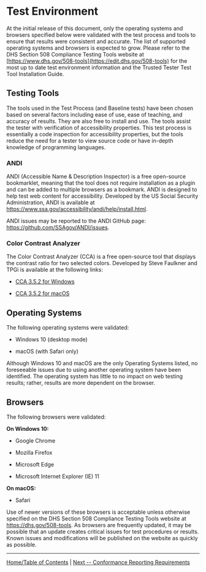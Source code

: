 Test Environment
================

At the initial release of this document, only the operating systems and browsers specified below were validated with the test process and tools to ensure that results were consistent and accurate. The list of supported operating systems and browsers is expected to grow. Please refer to the DHS Section 508 Compliance Testing Tools website at [https://www.dhs.gov/508-tools](https://edit.dhs.gov/508-tools) for the most up to date test environment information and the Trusted Tester Test Tool Installation Guide.

Testing Tools
-------------

The tools used in the Test Process (and Baseline tests) have been chosen based on several factors including ease of use, ease of teaching, and accuracy of results. They are also free to install and use. The tools assist the tester with verification of accessibility properties. This test process is essentially a code inspection for accessibility properties, but the tools reduce the need for a tester to view source code or have in-depth knowledge of programming languages.

### ANDI

ANDI (Accessible Name & Description Inspector) is a free open-source bookmarklet, meaning that the tool does not require installation as a plugin and can be added to multiple browsers as a bookmark. ANDI is designed to help test web content for accessibility. Developed by the US Social Security Administration, ANDI is available at <https://www.ssa.gov/accessibility/andi/help/install.html>.

ANDI issues may be reported to the ANDI GitHub page: <https://github.com/SSAgov/ANDI/issues>.

### Color Contrast Analyzer 

The Color Contrast Analyzer (CCA) is a free open-source tool that displays the contrast ratio for two selected colors. Developed by Steve Faulkner and TPGi is available at the following links:

-   [CCA 3.5.2 for Windows]([https://github.com/ThePacielloGroup/CCA-Win/releases/tag/2.5.0](https://github.com/ThePacielloGroup/CCAe/releases/download/v3.5.2/CCA-Setup-3.5.2.msi))

-   [CCA 3.5.2 for macOS]([https://github.com/ThePacielloGroup/CCA-OSX/releases/tag/2.4](https://github.com/ThePacielloGroup/CCAe/releases/download/v3.5.2/CCA-3.5.2.dmg))

Operating Systems
-----------------

The following operating systems were validated:

-   Windows 10 (desktop mode)

-   macOS (with Safari only)

Although Windows 10 and macOS are the only Operating Systems listed, no foreseeable issues due to using another operating system have been identified. The operating system has little to no impact on web testing results; rather, results are more dependent on the browser.

Browsers
--------

The following browsers were validated:

**On Windows 10:**

-   Google Chrome

-   Mozilla Firefox

-   Microsoft Edge

-   Microsoft Internet Explorer (IE) 11

**On macOS:**

-   Safari

Use of newer versions of these browsers is acceptable unless otherwise specified on the DHS Section 508 Compliance Testing Tools website at <https://dhs.gov/508-tools>. As browsers are frequently updated, it may be possible that an update creates critical issues for test procedures or results. Known issues and modifications will be published on the website as quickly as possible.


-------------------------------------------------
[Home/Table of Contents](index.md)    |    [Next -- Conformance Reporting Requirements](Reporting.md)
